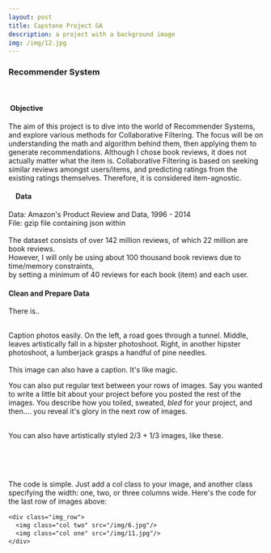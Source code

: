 ```yaml
---
layout: post
title: Capstone Project GA
description: a project with a background image
img: /img/12.jpg
---
```



<h3>Recommender System</h3>
<br/>

<h4>&nbsp;Objective</h4>
<p>The aim of this project is to dive into the world of Recommender Systems, and explore
	various methods for Collaborative Filtering. The focus will be on understanding the math
	and algorithm behind them, then applying them to generate recommendations. Although I
	chose book reviews, it does not actually matter what the item is. Collaborative Filtering
	is based on seeking similar reviews amongst users/items, and predicting ratings from the
	existing ratings themselves. Therefore, it is considered item-agnostic.


<h4>&emsp;Data</h4>
<p>Data: Amazon's Product Review and Data, 1996 - 2014<br>
File: gzip file containing json within<br>
<br>
The dataset consists of over 142 million reviews, of which 22 million are book reviews.<br>
However, I will only be using about 100 thousand book reviews due to time/memory constraints,<br>
by setting a minimum of 40 reviews for each book (item) and each user.</p>

<strong><h4>Clean and Prepare Data</h4></strong>
<p>There is..</p>

<div class="img_row">
	<img class="col one" src="{{ site.baseurl }}/img/1.jpg" alt="" title="example image"/>
	<img class="col one" src="{{ site.baseurl }}/img/2.jpg" alt="" title="example image"/>
	<img class="col one" src="{{ site.baseurl }}/img/3.jpg" alt="" title="example image"/>
</div>
<div class="col three caption">
	Caption photos easily. On the left, a road goes through a tunnel. Middle, leaves artistically fall in a hipster photoshoot. Right, in another hipster photoshoot, a lumberjack grasps a handful of pine needles.
</div>
<div class="img_row">
	<img class="col three" src="{{ site.baseurl }}/img/5.jpg" alt="" title="example image"/>
</div>
<div class="col three caption">
	This image can also have a caption. It's like magic. 
</div>

You can also put regular text between your rows of images. Say you wanted to write a little bit about your project before you posted the rest of the images. You describe how you toiled, sweated, *bled* for your project, and then.... you reveal it's glory in the next row of images.


<div class="img_row">
	<img class="col two" src="{{ site.baseurl }}/img/6.jpg" alt="" title="example image"/>
	<img class="col one" src="{{ site.baseurl }}/img/11.jpg" alt="" title="example image"/>
</div>
<div class="col three caption">
	You can also have artistically styled 2/3 + 1/3 images, like these.
</div>


<br/><br/><br/>


The code is simple. Just add a col class to your image, and another class specifying the width: one, two, or three columns wide. Here's the code for the last row of images above: 

	<div class="img_row">
	  <img class="col two" src="/img/6.jpg"/>
	  <img class="col one" src="/img/11.jpg"/>
	</div>
